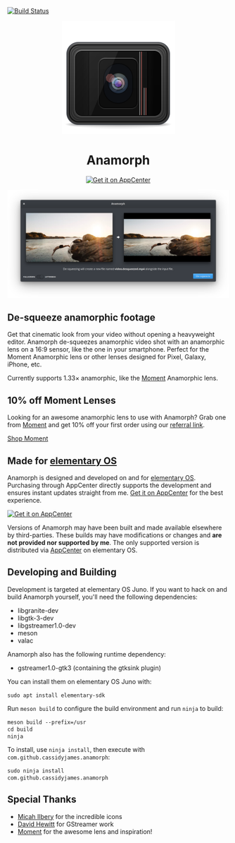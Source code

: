 [![Build Status](https://travis-ci.com/cassidyjames/anamorph.svg?branch=master)](https://travis-ci.com/cassidyjames/anamorph)

<p align="center">
  <img src="data/icons/128.svg" alt="Icon" />
</p>
<h1 align="center">Anamorph</h1>
<p align="center">
  <a href="https://appcenter.elementary.io/com.github.cassidyjames.anamorph"><img src="https://appcenter.elementary.io/badge.svg" alt="Get it on AppCenter" /></a>
</p>

![Screenshot](data/screenshot.png)

## De-squeeze anamorphic footage

Get that cinematic look from your video without opening a heavyweight editor. Anamorph de-squeezes anamorphic video shot with an anamorphic lens on a 16:9 sensor, like the one in your smartphone. Perfect for the Moment Anamorphic lens or other lenses designed for Pixel, Galaxy, iPhone, etc.

Currently supports 1.33× anamorphic, like the [Moment] Anamorphic lens.

## 10% off Moment Lenses

Looking for an awesome anamorphic lens to use with Anamorph? Grab one from [Moment] and get 10% off your first order using our [referral link][Moment].

[Shop Moment][Moment]

## Made for [elementary OS]

Anamorph is designed and developed on and for [elementary OS]. Purchasing through AppCenter directly supports the development and ensures instant updates straight from me. [Get it on AppCenter][AppCenter] for the best experience.

[![Get it on AppCenter](https://appcenter.elementary.io/badge.svg)][AppCenter]

Versions of Anamorph may have been built and made available elsewhere by third-parties. These builds may have modifications or changes and **are not provided nor supported by me**. The only supported version is distributed via [AppCenter] on elementary OS.

## Developing and Building

Development is targeted at elementary OS Juno. If you want to hack on and build Anamorph yourself, you'll need the following dependencies:

* libgranite-dev
* libgtk-3-dev
* libgstreamer1.0-dev
* meson
* valac

Anamorph also has the following runtime dependency:

* gstreamer1.0-gtk3 (containing the gtksink plugin)

You can install them on elementary OS Juno with:

```shell
sudo apt install elementary-sdk
```

Run `meson build` to configure the build environment and run `ninja` to build:

```shell
meson build --prefix=/usr
cd build
ninja
```

To install, use `ninja install`, then execute with `com.github.cassidyjames.anamorph`:

```shell
sudo ninja install
com.github.cassidyjames.anamorph
```

## Special Thanks

- [Micah Ilbery](https://github.com/micahilbery) for the incredible icons
- [David Hewitt](https://github.com/davidmhewitt) for GStreamer work
- [Moment] for the awesome lens and inspiration!

[Moment]: https://www.shopmoment.com/shop?tap_a=30146-d3ce98&tap_s=363496-01e37a&utm_medium=referral&utm_source=ambassador&utm_campaign=Moment%2BReferral%2BProgram&utm_content=cassidyblaede
[elementary OS]: https://elementary.io
[AppCenter]: https://appcenter.elementary.io/com.github.cassidyjames.anamorph
